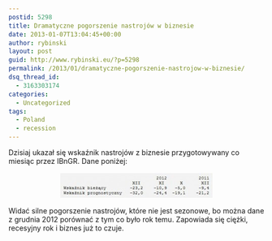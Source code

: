 ```yaml
---
postid: 5298
title: Dramatyczne pogorszenie nastrojów w biznesie
date: 2013-01-07T13:04:45+00:00
author: rybinski
layout: post
guid: http://www.rybinski.eu/?p=5298
permalink: /2013/01/dramatyczne-pogorszenie-nastrojow-w-biznesie/
dsq_thread_id:
  - 3163303174
categories:
  - Uncategorized
tags:
  - Poland
  - recession
---
```

Dzisiaj ukazał się wskaźnik nastrojów z biznesie przygotowywany co miesiąc przez IBnGR. Dane poniżej:

<p style="text-align: center;">
  <a href="/uploads/2013/01/IBnGR_nastroje_biznes_12_2012.jpg"><img class="wp-image-5299 aligncenter" title="IBnGR_nastroje_biznes_12_2012" src="/uploads/2013/01/IBnGR_nastroje_biznes_12_2012-300x50.jpg" alt="" width="300" height="50" /></a>
</p>

Widać silne pogorszenie nastrojów, które nie jest sezonowe, bo można dane z grudnia 2012 porównać z tym co było rok temu. Zapowiada się ciężki, recesyjny rok i biznes już to czuje.
